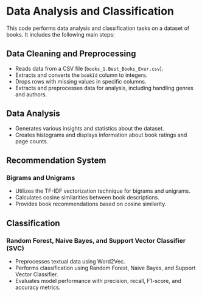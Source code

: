 # Data Analysis and Classification

This code performs data analysis and classification tasks on a dataset of books. It includes the following main steps:

## Data Cleaning and Preprocessing

- Reads data from a CSV file (`books_1.Best_Books_Ever.csv`).
- Extracts and converts the `bookId` column to integers.
- Drops rows with missing values in specific columns.
- Extracts and preprocesses data for analysis, including handling genres and authors.

## Data Analysis

- Generates various insights and statistics about the dataset.
- Creates histograms and displays information about book ratings and page counts.

## Recommendation System

### Bigrams and Unigrams

- Utilizes the TF-IDF vectorization technique for bigrams and unigrams.
- Calculates cosine similarities between book descriptions.
- Provides book recommendations based on cosine similarity.

## Classification

### Random Forest, Naive Bayes, and Support Vector Classifier (SVC)

- Preprocesses textual data using Word2Vec.
- Performs classification using Random Forest, Naive Bayes, and Support Vector Classifier.
- Evaluates model performance with precision, recall, F1-score, and accuracy metrics.
